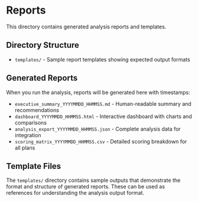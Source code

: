 # Reports

This directory contains generated analysis reports and templates.

## Directory Structure

- `templates/` - Sample report templates showing expected output formats

## Generated Reports

When you run the analysis, reports will be generated here with timestamps:

- `executive_summary_YYYYMMDD_HHMMSS.md` - Human-readable summary and recommendations
- `dashboard_YYYYMMDD_HHMMSS.html` - Interactive dashboard with charts and comparisons
- `analysis_export_YYYYMMDD_HHMMSS.json` - Complete analysis data for integration
- `scoring_matrix_YYYYMMDD_HHMMSS.csv` - Detailed scoring breakdown for all plans

## Template Files

The `templates/` directory contains sample outputs that demonstrate the format and structure of generated reports. These can be used as references for understanding the analysis output format.
